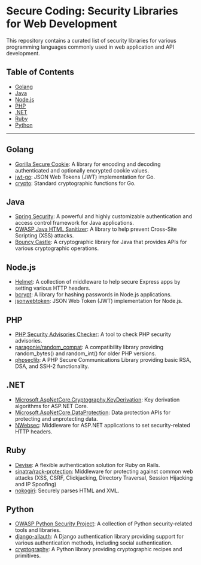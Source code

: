 # Secure Coding: Security Libraries for Web Development

This repository contains a curated list of security libraries for various programming languages commonly used in web application and API development.

## Table of Contents

- [Golang](#golang)
- [Java](#java)
- [Node.js](#nodejs)
- [PHP](#php)
- [.NET](#net)
- [Ruby](#ruby)
- [Python](#python)

---

## Golang

- [Gorilla Secure Cookie](https://github.com/gorilla/securecookie): A library for encoding and decoding authenticated and optionally encrypted cookie values.
- [jwt-go](https://github.com/dgrijalva/jwt-go): JSON Web Tokens (JWT) implementation for Go.
- [crypto](https://pkg.go.dev/crypto): Standard cryptographic functions for Go.

## Java

- [Spring Security](https://spring.io/projects/spring-security): A powerful and highly customizable authentication and access control framework for Java applications.
- [OWASP Java HTML Sanitizer](https://owasp.org/www-project-java-html-sanitizer/): A library to help prevent Cross-Site Scripting (XSS) attacks.
- [Bouncy Castle](https://www.bouncycastle.org/): A cryptographic library for Java that provides APIs for various cryptographic operations.

## Node.js

- [Helmet](https://helmetjs.github.io/): A collection of middleware to help secure Express apps by setting various HTTP headers.
- [bcrypt](https://www.npmjs.com/package/bcrypt): A library for hashing passwords in Node.js applications.
- [jsonwebtoken](https://www.npmjs.com/package/jsonwebtoken): JSON Web Token (JWT) implementation for Node.js.

## PHP

- [PHP Security Advisories Checker](https://github.com/FriendsOfPHP/security-advisories): A tool to check PHP security advisories.
- [paragonie/random_compat](https://github.com/paragonie/random_compat): A compatibility library providing random_bytes() and random_int() for older PHP versions.
- [phpseclib](https://phpseclib.com/): A PHP Secure Communications Library providing basic RSA, DSA, and SSH-2 functionality.

## .NET

- [Microsoft.AspNetCore.Cryptography.KeyDerivation](https://www.nuget.org/packages/Microsoft.AspNetCore.Cryptography.KeyDerivation/): Key derivation algorithms for ASP.NET Core.
- [Microsoft.AspNetCore.DataProtection](https://www.nuget.org/packages/Microsoft.AspNetCore.DataProtection/): Data protection APIs for protecting and unprotecting data.
- [NWebsec](https://docs.nwebsec.com/en/latest/): Middleware for ASP.NET applications to set security-related HTTP headers.

## Ruby

- [Devise](https://github.com/heartcombo/devise): A flexible authentication solution for Ruby on Rails.
- [sinatra/rack-protection](https://github.com/sinatra/sinatra/tree/main/rack-protection#readme): Middleware for protecting against common web attacks (XSS, CSRF, Clickjacking, Directory Traversal, Session Hijacking and IP Spoofing)
- [nokogiri](https://github.com/sparklemotion/nokogiri): Securely parses HTML and XML.

## Python

- [OWASP Python Security Project](https://owasp.org/www-project-python-security/): A collection of Python security-related tools and libraries.
- [django-allauth](https://github.com/pennersr/django-allauth): A Django authentication library providing support for various authentication methods, including social authentication.
- [cryptography](https://cryptography.io/en/latest/): A Python library providing cryptographic recipes and primitives.
